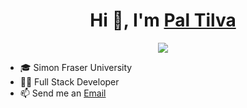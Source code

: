 <div align="center">
  <h1>Hi 👋, I'm <a href="www.linkedin.com/in/pal-tilva">Pal Tilva</a></h1>
  <img src="https://komarev.com/ghpvc/?username=prt2">
</div>


- 🎓 Simon Fraser University
- 🧑‍💻 Full Stack Developer 
- 📫 Send me an <a href="mailto:prt2@sfu.ca">Email</a>
